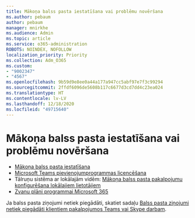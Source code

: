 ```yaml
---
title: Mākoņa balss pasta iestatīšana vai problēmu novēršana
ms.author: pebaum
author: pebaum
manager: mnirkhe
ms.audience: Admin
ms.topic: article
ms.service: o365-administration
ROBOTS: NOINDEX, NOFOLLOW
localization_priority: Priority
ms.collection: Adm_O365
ms.custom:
- "9002347"
- "4567"
ms.openlocfilehash: 9b59d9e8ee0a44a177a947cc5abf97e7f3c99294
ms.sourcegitcommit: 2ffdf6096de5608b117c6677d3cd7dd4c23ea024
ms.translationtype: HT
ms.contentlocale: lv-LV
ms.lasthandoff: 12/18/2020
ms.locfileid: "49715640"
---
```

# <a name="set-up-or-troubleshoot-cloud-voicemail"></a>Mākoņa balss pasta iestatīšana vai problēmu novēršana

- [Mākoņa balss pasta iestatīšana](https://docs.microsoft.com/microsoftteams/set-up-phone-system-voicemail) 
- [Microsoft Teams pievienojumprogrammas licencēšana](https://docs.microsoft.com/microsoftteams/teams-add-on-licensing/microsoft-teams-add-on-licensing) 
- Tālruņu sistēma ar lokālajām vidēm: [Mākoņa balss pasta pakalpojumu konfigurēšana lokālajiem lietotājiem](https://docs.microsoft.com/skypeforbusiness/hybrid/configure-cloud-voicemail) 
- [Zvanu plāni programmai Microsoft 365](https://docs.microsoft.com//microsoftteams/calling-plans-for-office-365) 

Ja balss pasta ziņojumi netiek piegādāti, skatiet sadaļu [Balss pasta ziņojumi netiek piegādāti klientiem pakalpojumos Teams vai Skype darbam](https://docs.microsoft.com/SkypeForBusiness/troubleshoot/hybrid-phone-system/voicemails-not-delivered).
